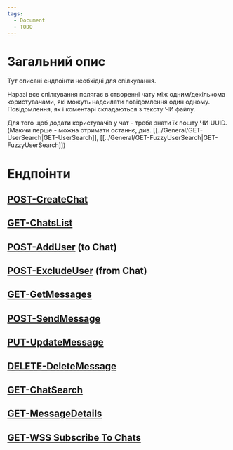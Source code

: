 ```yaml
---
tags:
  - Document
  - TODO
---
```

# Загальний опис
Тут описані ендпоінти необхідні для спілкування.

Наразі все спілкування полягає в створенні чату між одним/декількома користувачами, які можуть надсилати повідомлення один одному.
Повідомлення, як і коментарі складаються з тексту ЧИ файлу.

Для того щоб додати користувачів у чат - треба знати їх пошту ЧИ UUID. (Маючи перше - можна отримати останнє, див. [[../General/GET-UserSearch|GET-UserSearch]], [[../General/GET-FuzzyUserSearch|GET-FuzzyUserSearch]])

# Ендпоінти

## [POST-CreateChat](POST-CreateChat)
## [GET-ChatsList](GET-ChatsList)
## [POST-AddUser](POST-AddUser) (to Chat)

## [POST-ExcludeUser](POST-ExcludeUser) (from Chat)

## [GET-GetMessages](GET-GetMessages)
## [POST-SendMessage](POST-SendMessage)

## [PUT-UpdateMessage](PUT-UpdateMessage)

## [DELETE-DeleteMessage](DELETE-DeleteMessage)

## [GET-ChatSearch](GET-ChatSearch)

## [GET-MessageDetails](GET-MessageDetails)

## [GET-WSS Subscribe To Chats](GET-WSS_SubscribeToChats)
